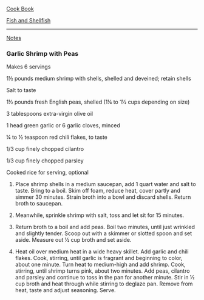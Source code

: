 [Cook Book]()  

[Fish and Shellfish]()  

-----  

[Notes]()  

### Garlic Shrimp with Peas  




Makes 6 servings

1½ pounds medium shrimp with shells, shelled and deveined; retain shells

Salt to taste

1½ pounds fresh English peas, shelled (1¼ to 1½ cups depending on size)


3 tablespoons extra-virgin olive oil

1 head green garlic or 6 garlic cloves, minced

¼ to ½ teaspoon red chili flakes, to taste

1/3 cup finely chopped cilantro

1/3 cup finely chopped parsley

Cooked rice for serving, optional


1. Place shrimp shells in a medium saucepan, add 1 quart water and salt to taste. Bring to a boil. Skim off foam, reduce heat, cover partly and simmer 30 minutes. Strain broth into a bowl and discard shells. Return broth to saucepan.

2. Meanwhile, sprinkle shrimp with salt, toss and let sit for 15 minutes.

3. Return broth to a boil and add peas. Boil two minutes, until just wrinkled and slightly tender. Scoop out with a skimmer or slotted spoon and set aside. Measure out ½ cup broth and set aside.

4. Heat oil over medium heat in a wide heavy skillet. Add garlic and chili flakes. Cook, stirring, until garlic is fragrant and beginning to color, about one minute. Turn heat to medium-high and add shrimp. Cook, stirring, until shrimp turns pink, about two minutes. Add peas, cilantro and parsley and continue to toss in the pan for another minute. Stir in ½ cup broth and heat through while stirring to deglaze pan. Remove from heat, taste and adjust seasoning. Serve.
